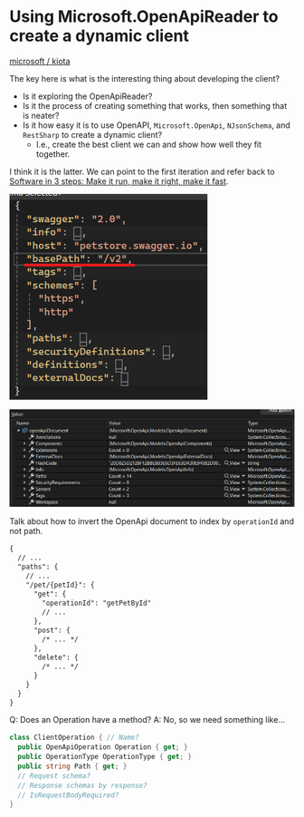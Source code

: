 # Using Microsoft.OpenApiReader to create a dynamic client

[microsoft / kiota](https://github.com/microsoft/kiota)

The key here is what is the interesting thing about developing the client?

- Is it exploring the OpenApiReader?
- Is it the process of creating something that works, then something that is neater?
- Is it how easy it is to use OpenAPI, `Microsoft.OpenApi`, `NJsonSchema`, and `RestSharp` to create a dynamic client?
  - I.e., create the best client we can and show how well they fit together.

I think it is the latter. We can point to the first iteration and refer back to [Software in 3 steps: Make it run, make it right, make it fast](https://www.10printiamcool.com/software-in-3-steps-make-it-run-make-it-right-make-it-fast).

![Swagger definition with baseUrl highlighted](swagger-with-baseurl-highlighted.png)

![Quick Watch showing no baseUrl in OpenApiDocument](quick-watch-showing-no-baseurl-in-openapi-document.png)

Talk about how to invert the OpenApi document to index by `operationId` and not path.

```jsonc
{
  // ...
  "paths": {
    // ...
    "/pet/{petId}": {
      "get": {
        "operationId": "getPetById"
        // ...
      },
      "post": {
        /* ... */
      },
      "delete": {
        /* ... */
      }
    }
  }
}
```

Q: Does an Operation have a method?
A: No, so we need something like...

```csharp
class ClientOperation { // Name?
  public OpenApiOperation Operation { get; }
  public OperationType OperationType { get; }
  public string Path { get; }
  // Request schema?
  // Response schemas by response?
  // IsRequestBodyRequired?
}
```
